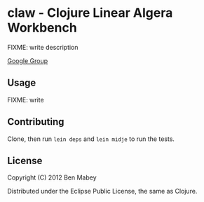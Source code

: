 # claw - Clojure Linear Algera Workbench

FIXME: write description

[Google Group](http://groups.google.com/group/clj-claw)

## Usage

FIXME: write

## Contributing

Clone, then run `lein deps` and `lein midje` to run the tests.

## License

Copyright (C) 2012 Ben Mabey

Distributed under the Eclipse Public License, the same as Clojure.
